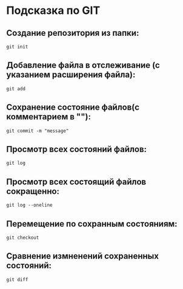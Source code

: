 # Подсказка по GIT


## Создание репозитория из папки:
```
git init
```

## Добавление файла в отслеживание (с указанием расширения файла):
```
git add
```

## Сохранение состояние файлов(с комментарием в ""):
```
git commit -m "message"
```
## Просмотр всех состояний файлов:
```
git log 
```

## Просмотр всех состоящий файлов сокращенно:
```
git log --oneline
```

## Перемещение по сохранным состояниям:
```
git checkout
```

## Сравнение измненений сохраненных состояний:
```
git diff
```

